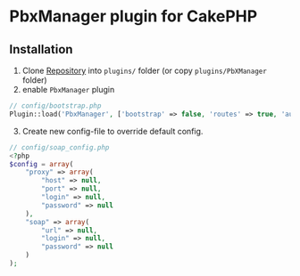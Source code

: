 # PbxManager plugin for CakePHP

## Installation

1. Clone [Repository] into ```plugins/``` folder (or copy ```plugins/PbXManager``` folder)
2. enable ```PbxManager``` plugin
```php
// config/bootstrap.php
Plugin::load('PbxManager', ['bootstrap' => false, 'routes' => true, 'autoload' => true]);
```
3. Create new config-file to override default config.


```php
// config/soap_config.php
<?php
$config = array(
	"proxy" => array(
        "host" => null,
        "port" => null,
		"login" => null,
		"password" => null
    ),
	"soap" => array(
		"url" => null,
		"login" => null,
		"password" => null
	)
);
```

[Repository]: https://github.com/charluemm/pbx-recording.git
